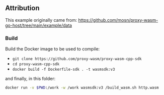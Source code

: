 ## Attribution

This example originally came from:
https://github.com/mosn/proxy-wasm-go-host/tree/main/example/data


### Build

Build the Docker image to be used to compile:

- `git clone https://github.com/proxy-wasm/proxy-wasm-cpp-sdk`
- `cd proxy-wasm-cpp-sdk`
- `docker build -f Dockerfile-sdk . -t wasmsdk:v3`

and finally, in this folder:

```bash
docker run -v $PWD:/work -w /work wasmsdk:v3 /build_wasm.sh http.wasm
```
